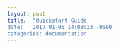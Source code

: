 ```yaml
---
layout: post
title:  "Quickstart Guide
date:   2017-01-06 14:09:33 -0500
categories: documentation
---
```


